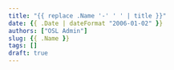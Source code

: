 ```yaml
---
title: "{{ replace .Name '-' ' ' | title }}"
date: {{ .Date | dateFormat "2006-01-02" }}
authors: ["OSL Admin"]
slug: {{ .Name }}
tags: []
draft: true
---
```


